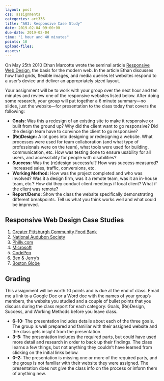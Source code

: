 ```yaml
---
layout: post
css: assignments
categories: art336
title: "A03: Responsive Case Study"
date: 2019-02-04 09:00:00
due-date: 2019-02-04
time: "1 hour and 40 minutes"
points: 10
upload-files: 
assets: 
---
```


On May 25th 2010 Ethan Marcotte wrote the seminal article <a href="http://alistapart.com/article/responsive-web-design" target="_blank" title="Responsive Web Design: Ethan Marcotte">Responsive Web Design</a>, the basis for the modern web. In the article Ethan discusses how fluid grids, flexible images, and media queries let websites respond to a user’s device and deliver an appropriately sized layout.

Your assignment will be to work with your group over the next hour and ten minutes and review one of the responsive websites listed below. After doing some research, your group will put together a 6 minute summary—no slides, just the website—for presentation to the class today that covers the following:

- **Goals:** Was this a redesign of an existing site to make it responsive or built from the ground up? Why did the client want to go responsive? Did the design team have to convince the client to go responsive?
- **(Re)Design:** A lot goes into designing or redesigning a website. What processes were used for team collaboration (and what type of professionals were on the team), what tools were used for building, communication, etc. How was testing done to ensure usability for all users, and accessibility for people with disabilities? 
- **Success:** Was the (re)design successful? How was success measured? Increased sales, traffic, conversions, etc.
- **Working Method:** How was the project completed and who was involved? Was it a design firm, was it a remote team, was it an in-house team, etc.? How did they conduct client meetings if local client? What if the client was remote?
- **Report/Demo:** Show the class the website specifically demonstrating different breakpoints. Tell us what you think works well and what could be improved.

## Responsive Web Design Case Studies

1. <a href="http://bradfrost.com/blog/post/greater-pittsburgh-community-food-bank-open-redesign/" target="_blank" title="Brad Frost">Greater Pittsburgh Community Food Bank</a>
2. <a href="http://muledesign.com/2015/02/birds" target="_blank" title="Mule Design">National Audubon Society</a>
3. [Philly.com](http://superfriend.ly/helped/phillycom/)
4. <a href="http://paravelinc.com/work/microsoft/" target="_blank" title="Paravel, Inc.">Microsoft</a>
5. <a href="http://codepen.seesparkbox.com/" target="_blank" title="Sparkbox">CodePen</a>
6. <a href="https://www.happycog.com/work/ben-and-jerrys/" target="_blank" title="Happy Cog">Ben & Jerry’s</a>
7. <a href="http://readwrite.com/2011/12/25/redux_how_the_boston_globe_pulled_off_html5_responsive_d" target="_blank" title="How the Boston Globe Pulled Off HTML5 Responsive Design">Boston Globe</a>

## Grading

This assignment will be worth 10 points and is due at the end of class. Email me a link to a Google Doc or a Word doc with the names of your group’s members, the website you studied and a couple of bullet points that you discuss during the class report for each category: Goals, (Re)Design, Success, and Working Methods before you leave class.

- **6–10:** The presentation includes details about each of the three goals. The group is well prepared and familiar with their assigned website and the class gets insight from the presentation.
- **3–5:** The presentation includes the required parts, but could have used more detail and research in order to back up their findings. The class learns a few things, but not anything they couldn’t have learned from clicking on the initial links below.
- **0–2:** The presentation is missing one or more of the required parts, and the group is not familiar with their website they were assigned. The presentation does not give the class info on the process or inform them of anything new.